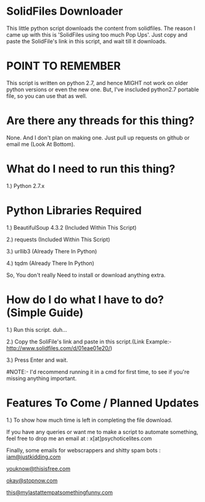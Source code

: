 # SolidFiles Downloader
This little python script downloads the content from solidfiles. The reason I came up with this is 'SolidFiles using too much Pop Ups'. Just copy and paste the SolidFile's link in this script, and wait till it downloads.


# POINT TO REMEMBER

This script is written on python 2.7, and hence MIGHT not work on older python versions or even the new one. But, I've inscluded python2.7 portable file, so you can use that as well.



# Are there any threads for this thing?

None. And I don't plan on making one. Just pull up requests on github or email me (Look At Bottom).


# What do I need to run this thing?

1.) Python 2.7.x

# Python Libraries Required

1.) BeautifulSoup 4.3.2 (Included Within This Script)

2.) requests (Included Within This Script)

3.) urllib3 (Already There In Python)

4.) tqdm (Already There In Python)

So, You don't really Need to install or download anything extra.


# How do I do what I have to do? (Simple Guide)

1.) Run this script. duh...

2.) Copy the SoliFile's link and paste in this script.(Link Example:- http://www.solidfiles.com/d/01eae01e20/)

3.) Press Enter and wait.

#NOTE:- I'd recommend running it in a cmd for first time, to see if you're missing anything important.


# Features To Come / Planned Updates

1.) To show how much time is left in completing the file download.


If you have any queries or want me to make a script to automate something, feel free to drop me an email at :
x[at]psychoticelites.com

Finally, some emails for webscrappers and shitty spam bots :
iam@justkidding.com

youknow@thisisfree.com

okay@stopnow.com

this@mylastattempatsomethingfunny.com